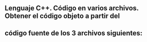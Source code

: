 ##  Lenguaje C++. Código en varios archivos. Obtener el código objeto a partir del
## código fuente de los 3 archivos siguientes:
